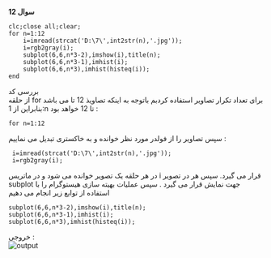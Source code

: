 **سوال 12**<br>


```
clc;close all;clear;
for n=1:12
    i=imread(strcat('D:\7\',int2str(n),'.jpg'));
    i=rgb2gray(i);
    subplot(6,6,n*3-2),imshow(i),title(n);
    subplot(6,6,n*3-1),imhist(i);
    subplot(6,6,n*3),imhist(histeq(i));
end
```
بررسی کد
<br>
از حلقه for برای تعداد تکرار تصاویر استفاده کردبم باتوجه به اینکه تصاویذ 12 تا می باشد بنابراین از 1:n تا 12 خواهد بود :

```
for n=1:12
```
سپس تصاویر را از فولدر مورد نظر خوانده و به خاکستری تبدیل می نماییم :
```
 i=imread(strcat('D:\7\',int2str(n),'.jpg'));
 i=rgb2gray(i);
```
در هر حلقه یک تصویر خوانده می شود و در ماتریس i قرار  می گیرد. 
سپس هر در تصویر subplot جهت نمایش قرار می گیرد .
سپس عملیات بهیته سازی هیستوگرام را با استفاده از توابع زیر انجام می دهیم
```
subplot(6,6,n*3-2),imshow(i),title(n);
subplot(6,6,n*3-1),imhist(i);
subplot(6,6,n*3),imhist(histeq(i));
```

خروجی :
<br>
![output](https://user-images.githubusercontent.com/94124607/165733834-cef5a51b-28a7-4ed8-8ee7-7528b5826ede.png)
